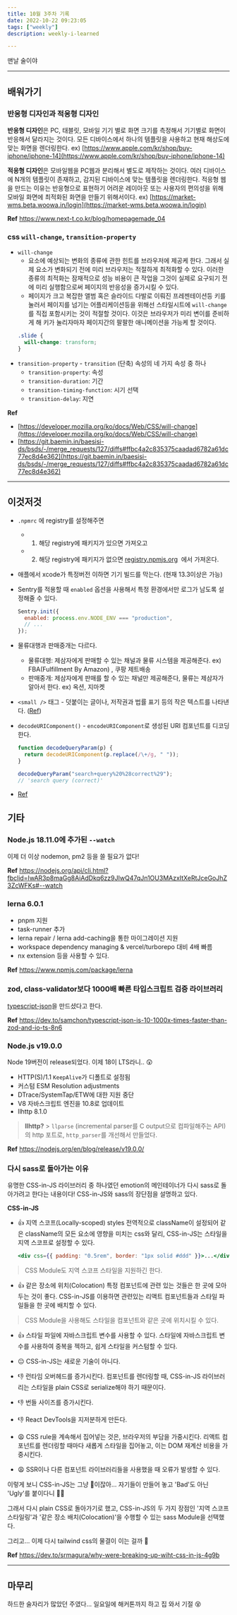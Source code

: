 ```yaml
---
title: 10월 3주차 기록
date: 2022-10-22 09:23:05
tags: ["weekly"]
description: weekly-i-learned

---
```


맨날 술이야

<!-- more -->

---

## 배워가기

### 반응형 디자인과 적응형 디자인

**반응형 디자인**은 PC, 태블릿, 모바일 기기 별로 화면 크기를 측정해서 기기별로 화면이 반응해서 달라지는 것이다. 모든 디바이스에서 하나의 템플릿을 사용하고 현재 해상도에 맞는 화면을 렌더링한다.
ex) [https://www.apple.com/kr/shop/buy-iphone/iphone-14](https://www.apple.com/kr/shop/buy-iphone/iphone-14)

**적응형 디자인**은 모바일웹을 PC웹과 분리해서 별도로 제작하는 것이다. 여러 디바이스에 N개의 템플릿이 존재하고, 감지된 디바이스에 맞는 템플릿을 렌더링한다. 적응형 웹을 만드는 이유는 반응형으로 표현하기 어려운 레이아웃 또는 사용자의 편의성을 위해 모바일 화면에 최적화된 화면을 만들기 위해서이다.
ex) [https://market-wms.beta.woowa.in/login](https://market-wms.beta.woowa.in/login)

**Ref** <https://www.next-t.co.kr/blog/homepagemade_04>

### css `will-change`, `transition-property`

- `will-change`
  - 요소에 예상되는 변화의 종류에 관한 힌트를 브라우저에 제공케 한다. 그래서 실제 요소가 변화되기 전에 미리 브라우저는 적절하게 최적화할 수 있다. 이러한 종류의 최적화는 잠재적으로 성능 비용이 큰 작업을 그것이 실제로 요구되기 전에 미리 실행함으로써 페이지의 반응성을 증가시킬 수 있다.
  - 페이지가 크고 복잡한 앨범 혹은 슬라이드 다발로 이뤄진 프레젠테이션등 키를 눌러서 페이지를 넘기는 어플리케이션등을 위해선 스타일시트에 `will-change`를 직접 포함시키는 것이 적절할 것이다. 이것은 브라우저가 미리 변이를 준비하게 해 키가 눌리자마자 페이지간의 팔팔한 애니메이션을 가능케 할 것이다.
  ```css
  .slide {
    will-change: transform;
  }
  ```
- `transition-property` - `transition` (단축) 속성의 네 가지 속성 중 하나
  - `transition-property`: 속성
  - `transition-duration`: 기간
  - `transition-timing-function`: 시기 선택
  - `transition-delay`: 지연

**Ref**

- [https://developer.mozilla.org/ko/docs/Web/CSS/will-change](https://developer.mozilla.org/ko/docs/Web/CSS/will-change)
- [https://git.baemin.in/baesisi-ds/bsds/-/merge_requests/127/diffs#ffbc4a2c835375caadad6782a61dc77ec8d4e362](https://git.baemin.in/baesisi-ds/bsds/-/merge_requests/127/diffs#ffbc4a2c835375caadad6782a61dc77ec8d4e362)

---

## 이것저것

- `.npmrc` 에 registry를 설정해주면
  - 1. 해당 registry에 패키지가 있으면 가져오고
  - 2. 해당 registry에 패키지가 없으면 [registry.npmjs.org](http://registry.npmjs.org/)  에서 가져온다.
- 애플에서 xcode가 특정버전 이하면 기기 빌드를 막는다. (현재 13.3이상은 가능)
- Sentry를 적용할 때 `enabled` 옵션을 사용해서 특정 환경에서만 로그가 남도록 설정해줄 수 있다.
  ```jsx
  Sentry.init({
    enabled: process.env.NODE_ENV === "production",
    // ...
  });
  ```
- 물류대행과 판매중개는 다르다.
  - 물류대행: 제삼자에게 판매할 수 있는 채널과 물류 시스템을 제공해준다. ex) FBA(Fulfillment By Amazon) , 쿠팡 제트배송
  - 판매중개: 제삼자에게 판매를 할 수 있는 채널만 제공해준다, 물류는 제삼자가 알아서 한다. ex) 옥션, 지마켓
- `<small />` 태그 - 덧붙이는 글이나, 저작권과 법률 표기 등의 작은 텍스트를 나타낸다. ([Ref](https://developer.mozilla.org/ko/docs/Web/HTML/Element/small))
- `decodeURIComponent()` - `encodeURIComponent`로 생성된 URI 컴포넌트를 디코딩한다.

  ```jsx
  function decodeQueryParam(p) {
    return decodeURIComponent(p.replace(/\+/g, " "));
  }

  decodeQueryParam("search+query%20%28correct%29");
  // 'search query (correct)'
  ```

- [Ref](https://developer.mozilla.org/en-US/docs/Web/JavaScript/Reference/Global_Objects/decodeURIComponent)

## 기타

### Node.js 18.11.0에 추가된 `--watch`

이제 더 이상 nodemon, pm2 등을 쓸 필요가 없다!

**Ref** <https://nodejs.org/api/cli.html?fbclid=IwAR3p8maGg8AiAdDkq6zz9JIwQ47qJn1OU3MAzxItXeRtJceGoJhZ3ZcWFKs#--watch>

### lerna 6.0.1

- pnpm 지원
- task-runner 추가
- lerna repair / lerna add-caching을 통한 마이그레이션 지원
- workspace dependency managing & vercel/turborepo 대비 4배 빠름
- nx extension 등을 사용할 수 있다.

**Ref** <https://www.npmjs.com/package/lerna>

### zod, class-validator보다 1000배 빠른 타입스크립트 검증 라이브러리

[typescript-json](https://github.com/samchon/typescript-json)을 만드셨다고 한다.

**Ref** <https://dev.to/samchon/typescript-json-is-10-1000x-times-faster-than-zod-and-io-ts-8n6>

### Node.js v19.0.0

Node 19버전이 release되었다. 이제 18이 LTS라니.. 😲

- HTTP(S)/1.1 `KeepAlive`가 디폴트로 설정됨
- 커스텀 ESM Resolution adjustments
- DTrace/SystemTap/ETW에 대한 지원 중단
- V8 자바스크립트 엔진을 10.8로 업데이트
- llhttp 8.1.0

> **llhttp?** > `llparse` (incremental parser를 C output으로 컴파일해주는 API)의 http 포트로, `http_parser`를 개선해서 만들었다.

**Ref** <https://nodejs.org/en/blog/release/v19.0.0/>

### 다시 sass로 돌아가는 이유

유명한 CSS-in-JS 라이브러리 중 하나였던 emotion의 메인테이너가 다시 sass로 돌아가려고 한다는 내용이다! CSS-in-JS와 sass의 장단점을 설명하고 있다.

**CSS-in-JS**

- 👍 지역 스코프(Locally-scoped) styles
  전역적으로 className이 설정되어 같은 className의 모든 요소에 영향을 미치는 css와 달리, CSS-in-JS는 스타일을 지역 스코프로 설정할 수 있다.
  ```jsx
  <div css={{ padding: "0.5rem", border: "1px solid #ddd" }}>...</div>
  ```

> CSS Module도 지역 스코프 스타일을 지원하긴 한다.

- 👍 같은 장소에 위치(Colocation)
  특정 컴포넌트에 관련 있는 것들은 한 곳에 모아두는 것이 좋다. CSS-in-JS를 이용하면 관련있는 리액트 컴포넌트들과 스타일 파일들을 한 곳에 배치할 수 있다.

> CSS Module을 사용해도 스타일을 컴포넌트와 같은 곳에 위치시킬 수 있다.

- 👍 스타일 파일에 자바스크립트 변수를 사용할 수 있다.
  스타일에 자바스크립트 변수를 사용하여 중복을 젝하고, 쉽게 스타일을 커스텀할 수 있다.

- 😐 CSS-in-JS는 새로운 기술이 아니다.

- 👎 런타임 오버헤드를 증가시킨다.
  컴포넌트를 렌더링할 때, CSS-in-JS 라이브러리는 스타일을 plain CSS로 serialize해야 하기 때문이다.

- 👎 번들 사이즈를 증가시킨다.

- 👎 React DevTools을 지저분하게 만든다.

- 😩 CSS rule을 계속해서 집어넣는 것은, 브라우저의 부담을 가중시킨다.
  리액트 컴포넌트를 렌더링할 때마다 새롭게 스타일을 집어놓고, 이는 DOM 재계산 비용을 가중시킨다.

- 😩 SSR이나 다른 컴포넌트 라이브러리들을 사용했을 때 오류가 발생할 수 있다.

이렇게 보니 CSS-in-JS는 그냥 💩이잖아... 자기들이 만들어 놓고 'Bad'도 아닌 'Ugly'를 붙이다니 🤷‍♀️

그래서 다시 plain CSS로 돌아가기로 했고, CSS-in-JS의 두 가지 장점인 '지역 스코프 스타일링'과 '같은 장소 배치(Colocation)'을 수행할 수 있는 sass Module을 선택했다.

그리고... 이제 다시 tailwind css의 물결이 이는 걸까 😬

**Ref** <https://dev.to/srmagura/why-were-breaking-up-wiht-css-in-js-4g9b>

---

## 마무리

하드한 술자리가 많았던 주였다... 일요일에 해커톤까지 하고 집 와서 기절 😵
